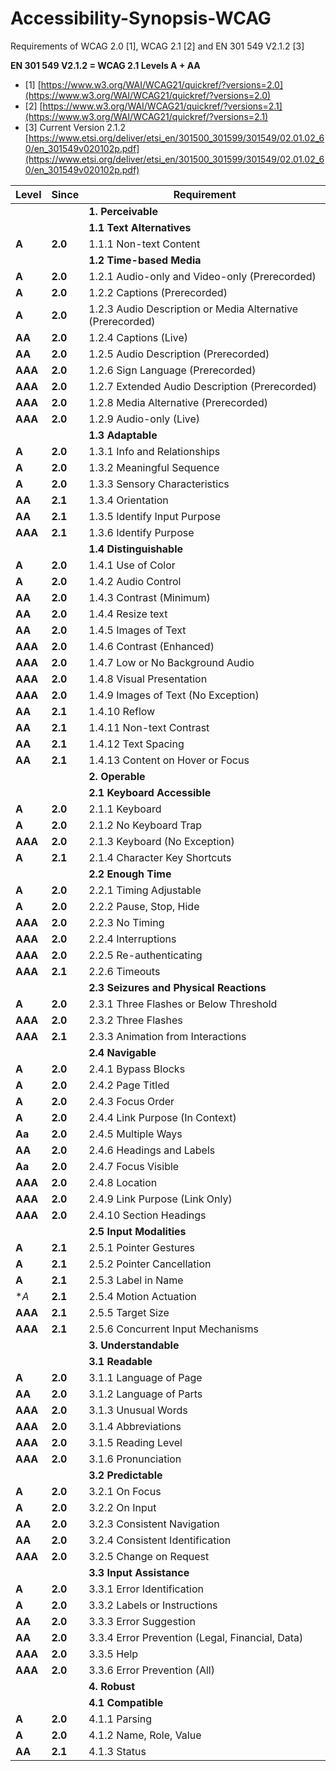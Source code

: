 # Accessibility-Synopsis-WCAG
Requirements of WCAG 2.0 [1], WCAG 2.1 [2] and EN 301 549 V2.1.2 [3]

**EN 301 549 V2.1.2 = WCAG 2.1 Levels A + AA**

* [1] [https://www.w3.org/WAI/WCAG21/quickref/?versions=2.0](https://www.w3.org/WAI/WCAG21/quickref/?versions=2.0)
* [2] [https://www.w3.org/WAI/WCAG21/quickref/?versions=2.1](https://www.w3.org/WAI/WCAG21/quickref/?versions=2.1)
* [3] Current Version 2.1.2 [https://www.etsi.org/deliver/etsi_en/301500_301599/301549/02.01.02_60/en_301549v020102p.pdf](https://www.etsi.org/deliver/etsi_en/301500_301599/301549/02.01.02_60/en_301549v020102p.pdf)

Level |Since |Requirement
------|------|-----------
&nbsp; |&nbsp; | **1. Perceivable**
&nbsp; |&nbsp; | **1.1 Text Alternatives**
**A**|**2.0**|1.1.1 Non-text Content
&nbsp; |&nbsp; | **1.2 Time-based Media**
**A**|**2.0**|1.2.1 Audio-only and Video-only (Prerecorded)
**A**|**2.0**|1.2.2 Captions (Prerecorded)
**A**|**2.0**|1.2.3 Audio Description or Media Alternative (Prerecorded)
**AA**|**2.0**|1.2.4 Captions (Live)
**AA**|**2.0**|1.2.5 Audio Description (Prerecorded)
**AAA**|**2.0**|1.2.6 Sign Language (Prerecorded)
**AAA**|**2.0**|1.2.7 Extended Audio Description (Prerecorded)
**AAA**|**2.0**|1.2.8 Media Alternative (Prerecorded)
**AAA**|**2.0**|1.2.9 Audio-only (Live)
&nbsp; |&nbsp; | **1.3 Adaptable**
**A**|**2.0**|1.3.1 Info and Relationships
**A**|**2.0**|1.3.2 Meaningful Sequence
**A**|**2.0**|1.3.3 Sensory Characteristics
**AA**|**2.1**|1.3.4 Orientation
**AA**|**2.1**|1.3.5 Identify Input Purpose
**AAA**|**2.1**|1.3.6 Identify Purpose
&nbsp; |&nbsp; | **1.4 Distinguishable**
**A**|**2.0**|1.4.1 Use of Color
**A**|**2.0**|1.4.2 Audio Control
**AA**|**2.0**|1.4.3 Contrast (Minimum)
**AA**|**2.0**|1.4.4 Resize text
**AA**|**2.0**|1.4.5 Images of Text
**AAA**|**2.0**|1.4.6 Contrast (Enhanced)
**AAA**|**2.0**|1.4.7 Low or No Background Audio
**AAA**|**2.0**|1.4.8 Visual Presentation
**AAA**|**2.0**|1.4.9 Images of Text (No Exception)
**AA**|**2.1**|1.4.10 Reflow
**AA**|**2.1**|1.4.11 Non-text Contrast
**AA**|**2.1**|1.4.12 Text Spacing
**AA**|**2.1**|1.4.13 Content on Hover or Focus
&nbsp; |&nbsp; | **2. Operable**
&nbsp; |&nbsp; | **2.1 Keyboard Accessible**
**A**|**2.0**|2.1.1 Keyboard
**A**|**2.0**|2.1.2 No Keyboard Trap
**AAA**|**2.0**|2.1.3 Keyboard (No Exception)
**A**|**2.1**|2.1.4 Character Key Shortcuts
&nbsp; |&nbsp; | **2.2 Enough Time**
**A**|**2.0**|2.2.1 Timing Adjustable
**A**|**2.0**|2.2.2 Pause, Stop, Hide
**AAA**|**2.0**|2.2.3 No Timing
**AAA**|**2.0**|2.2.4 Interruptions
**AAA**|**2.0**|2.2.5 Re-authenticating
**AAA**|**2.1**|2.2.6 Timeouts
&nbsp; |&nbsp; | **2.3 Seizures and Physical Reactions**
**A**|**2.0**|2.3.1 Three Flashes or Below Threshold
**AAA**|**2.0**|2.3.2 Three Flashes
**AAA**|**2.1**|2.3.3 Animation from Interactions
&nbsp; |&nbsp; | **2.4 Navigable**
**A**|**2.0**|2.4.1 Bypass Blocks
**A**|**2.0**|2.4.2 Page Titled
**A**|**2.0**|2.4.3 Focus Order
**A**|**2.0**|2.4.4 Link Purpose (In Context)
**Aa**|**2.0**|2.4.5 Multiple Ways
**AA**|**2.0**|2.4.6 Headings and Labels
**Aa**|**2.0**|2.4.7 Focus Visible
**AAA**|**2.0**|2.4.8 Location
**AAA**|**2.0**|2.4.9 Link Purpose (Link Only)
**AAA**|**2.0**|2.4.10 Section Headings
&nbsp; |&nbsp; | **2.5 Input Modalities**
**A**|**2.1**|2.5.1 Pointer Gestures
**A**|**2.1**|2.5.2 Pointer Cancellation
**A**|**2.1**|2.5.3 Label in Name
**A*|**2.1**|2.5.4 Motion Actuation
**AAA**|**2.1**|2.5.5 Target Size
**AAA**|**2.1**|2.5.6 Concurrent Input Mechanisms
&nbsp; |&nbsp; | **3. Understandable**
&nbsp; |&nbsp; | **3.1 Readable**
**A**|**2.0**|3.1.1 Language of Page
**AA**|**2.0**|3.1.2 Language of Parts
**AAA**|**2.0**|3.1.3 Unusual Words
**AAA**|**2.0**|3.1.4 Abbreviations
**AAA**|**2.0**|3.1.5 Reading Level
**AAA**|**2.0**|3.1.6 Pronunciation
&nbsp; |&nbsp; | **3.2 Predictable**
**A**|**2.0**|3.2.1 On Focus
**A**|**2.0**|3.2.2 On Input
**AA**|**2.0**|3.2.3 Consistent Navigation
**AA**|**2.0**|3.2.4 Consistent Identification
**AAA**|**2.0**|3.2.5 Change on Request
&nbsp; |&nbsp; | **3.3 Input Assistance**
**A**|**2.0**|3.3.1 Error Identification
**A**|**2.0**|3.3.2 Labels or Instructions
**AA**|**2.0**|3.3.3 Error Suggestion
**AA**|**2.0**|3.3.4 Error Prevention (Legal, Financial, Data)
**AAA**|**2.0**|3.3.5 Help
**AAA**|**2.0**|3.3.6 Error Prevention (All)
&nbsp; |&nbsp; | **4. Robust**
&nbsp; |&nbsp; | **4.1 Compatible**
**A**|**2.0**|4.1.1 Parsing
**A**|**2.0**|4.1.2 Name, Role, Value
**AA**|**2.1**|4.1.3 Status 
